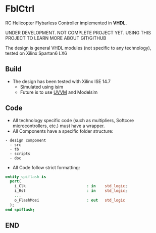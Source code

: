 # FblCtrl
RC Helicopter Flybarless Controller implemented in **VHDL.** 

UNDER DEVELOPMENT. NOT COMPLETE PROJECT YET. USING THIS PROJECT TO LEARN MORE ABOUT GIT/GITHUB

The design is general VHDL modules (not specific to any technology), tested on Xilinx Spartan6 LX6

## Build
- The design has been tested with Xilinx ISE 14.7
  - Simulated using isim
  - Future is to use [UVVM](https://github.com/UVVM/UVVM) and Modelsim

## Code
- All technology specific code (such as multipliers, Softcore microcontrollers, etc.) must have a wrapper.
- All Components have a specific folder structure:
```
- design component
  - src
  - tb
  - scripts
  - doc
```
- All Code follow strict formatting:
```VHDL
entity spiflash is
  port(
    i_Clk                           : in    std_logic;
    i_Rst                           : in    std_logic;
    ...
    o_FlashMosi                     : out   std_logic
  );
end spiflash;
```



## END 